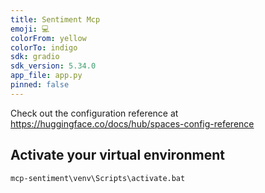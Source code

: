 ```yaml
---
title: Sentiment Mcp
emoji: 💻
colorFrom: yellow
colorTo: indigo
sdk: gradio
sdk_version: 5.34.0
app_file: app.py
pinned: false
---
```


Check out the configuration reference at https://huggingface.co/docs/hub/spaces-config-reference

## Activate your virtual environment
```mcp-sentiment\venv\Scripts\activate.bat``` 